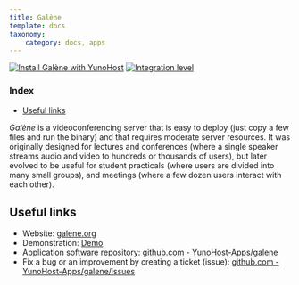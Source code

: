 ```yaml
---
title: Galène
template: docs
taxonomy:
    category: docs, apps
---
```


[![Install Galène with YunoHost](https://install-app.yunohost.org/install-with-yunohost.svg)](https://install-app.yunohost.org/?app=galene) [![Integration level](https://dash.yunohost.org/integration/galene.svg)](https://dash.yunohost.org/appci/app/galene)

### Index

- [Useful links](#useful-links)

*Galène* is a videoconferencing server that is easy to deploy (just copy a few files and run the binary) and that requires moderate server resources. It was originally designed for lectures and conferences (where a single speaker streams audio and video to hundreds or thousands of users), but later evolved to be useful for student practicals (where users are divided into many small groups), and meetings (where a few dozen users interact with each other). 

## Useful links

+ Website: [galene.org](https://galene.org/)
+ Demonstration: [Demo](https://galene.org:8443/)
+ Application software repository: [github.com - YunoHost-Apps/galene](https://github.com/YunoHost-Apps/galene_ynh)
+ Fix a bug or an improvement by creating a ticket (issue): [github.com - YunoHost-Apps/galene/issues](https://github.com/YunoHost-Apps/galene_ynh/issues)
